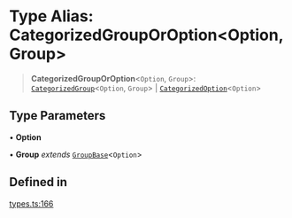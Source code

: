# Type Alias: CategorizedGroupOrOption\<Option, Group\>

> **CategorizedGroupOrOption**\<`Option`, `Group`\>: [`CategorizedGroup`](../interfaces/CategorizedGroup.md)\<`Option`, `Group`\> \| [`CategorizedOption`](../interfaces/CategorizedOption.md)\<`Option`\>

## Type Parameters

• **Option**

• **Group** *extends* [`GroupBase`](../interfaces/GroupBase.md)\<`Option`\>

## Defined in

[types.ts:166](https://github.com/cluk3/react-select/blob/ed039925bb007c645df3b023879a7c98ae8eeccd/packages/react-select/src/types.ts#L166)
